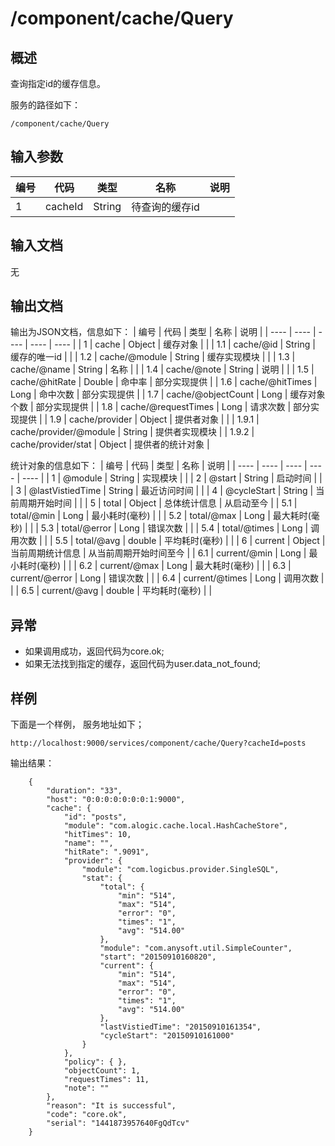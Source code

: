 # /component/cache/Query

## 概述

查询指定id的缓存信息。

服务的路径如下：
```
/component/cache/Query
```

## 输入参数
| 编号 | 代码 | 类型 | 名称 | 说明 |
| ---- | ---- | ---- | ---- | ---- |
| 1 | cacheId | String | 待查询的缓存id | |


## 输入文档
无

## 输出文档

输出为JSON文档，信息如下：
| 编号 | 代码 | 类型 | 名称 | 说明 |
| ---- | ---- | ---- | ---- | ---- |
| 1 | cache | Object | 缓存对象 | |
| 1.1 | cache/@id | String | 缓存的唯一id | | 
| 1.2 | cache/@module | String | 缓存实现模块 | | 
| 1.3 | cache/@name | String | 名称 | |
| 1.4 | cache/@note | String | 说明 | | 
| 1.5 | cache/@hitRate | Double | 命中率 | 部分实现提供 |
| 1.6 | cache/@hitTimes | Long | 命中次数 | 部分实现提供  |
| 1.7 | cache/@objectCount | Long | 缓存对象个数 | 部分实现提供 |
| 1.8 | cache/@requestTimes | Long | 请求次数 | 部分实现提供 | 
| 1.9 | cache/provider | Object | 提供者对象 | |
| 1.9.1 | cache/provider/@module | String | 提供者实现模块 |
| 1.9.2 | cache/provider/stat | Object | 提供者的统计对象 | 

统计对象的信息如下：
| 编号 | 代码 | 类型 | 名称 | 说明 |
| ---- | ---- | ---- | ---- | ---- |
| 1 | @module | String | 实现模块 | |
| 2 | @start | String | 启动时间 | |
| 3 | @lastVistiedTime | String | 最近访问时间 | |
| 4 | @cycleStart | String | 当前周期开始时间 | |
| 5 | total | Object | 总体统计信息 | 从启动至今 | 
| 5.1 | total/@min | Long | 最小耗时(毫秒) | |
| 5.2 | total/@max | Long | 最大耗时(毫秒) | |
| 5.3 | total/@error | Long | 错误次数 | |
| 5.4 | total/@times | Long | 调用次数 | |
| 5.5 | total/@avg | double | 平均耗时(毫秒) | | 
| 6 | current | Object | 当前周期统计信息 | 从当前周期开始时间至今 |
| 6.1 | current/@min | Long | 最小耗时(毫秒) | |
| 6.2 | current/@max | Long | 最大耗时(毫秒) | |
| 6.3 | current/@error | Long | 错误次数 | |
| 6.4 | current/@times | Long | 调用次数 | |
| 6.5 | current/@avg | double | 平均耗时(毫秒) | | 

## 异常
* 如果调用成功，返回代码为core.ok;
* 如果无法找到指定的缓存，返回代码为user.data_not_found;

## 样例

下面是一个样例，
服务地址如下；
```
http://localhost:9000/services/component/cache/Query?cacheId=posts
```
输出结果：
```
	{
	    "duration": "33", 
	    "host": "0:0:0:0:0:0:0:1:9000", 
	    "cache": {
	        "id": "posts", 
	        "module": "com.alogic.cache.local.HashCacheStore", 
	        "hitTimes": 10, 
	        "name": "", 
	        "hitRate": ".9091", 
	        "provider": {
	            "module": "com.logicbus.provider.SingleSQL", 
	            "stat": {
	                "total": {
	                    "min": "514", 
	                    "max": "514", 
	                    "error": "0", 
	                    "times": "1", 
	                    "avg": "514.00"
	                }, 
	                "module": "com.anysoft.util.SimpleCounter", 
	                "start": "20150910160820", 
	                "current": {
	                    "min": "514", 
	                    "max": "514", 
	                    "error": "0", 
	                    "times": "1", 
	                    "avg": "514.00"
	                }, 
	                "lastVistiedTime": "20150910161354", 
	                "cycleStart": "20150910161000"
	            }
	        }, 
	        "policy": { }, 
	        "objectCount": 1, 
	        "requestTimes": 11, 
	        "note": ""
	    }, 
	    "reason": "It is successful", 
	    "code": "core.ok", 
	    "serial": "1441873957640FgQdTcv"
	}

```

